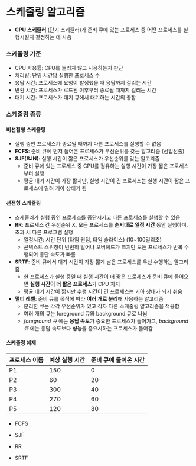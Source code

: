 # 스케줄링 알고리즘
- **CPU 스케줄러** (단기 스케줄러)가 준비 큐에 있는 프로세스 중 어떤 프로세스를 실행시킬지 결정하는 데 사용

### 스케줄링 기준
- CPU 사용률: CPU를 놀리지 않고 사용하는지 판단
- 처리량: 단위 시간당 실행한 프로세스 수
- 응답 시간: 프로세스에 요청이 발생했을 때 응답까지 걸리는 시간
- 반환 시간: 프로세스가 로드된 이후부터 종료될 때까지 걸리는 시간
- 대기 시간: 프로세스가 대기 큐에서 대기하는 시간의 총합

### 스케줄링 종류
#### 비선점형 스케줄링
- 실행 중인 프로세스가 종료될 때까지 다른 프로세스를 실행할 수 없음
- **FCFS**: 준비 큐에 먼저 들어온 프로세스가 우선순위를 갖는 알고리즘 (선입선출)
- **SJF(SJN)**: 실행 시간이 짧은 프로세스가 우선순위를 갖는 알고리즘
  - 준비 큐에 있는 프로세스 중 CPU를 점유하는 실행 시간이 가장 짧은 프로세스부터 실행
  - 평균 대기 시간이 가장 짧지만, 실행 시간이 긴 프로세스는 실행 시간이 짧은 프로세스에 밀려 기아 상태가 됨


#### 선점형 스케줄링
- 스케줄러가 실행 중인 프로세스를 중단시키고 다른 프로세스를 실행할 수 있음
- **RR**: 프로세스 간 우선순위 X, 모든 프로세스를 **순서대로 일정 시간** 동안 실행하며, 초과 시 다른 프로그램 실행
  - 일정시간: 시간 단위 (타임 퀀텀, 타임 슬라이스) (10~100밀리초)
  - 콘텍스트 스위칭이 빈번히 일어나 오버헤드가 크지만 모든 프로세스가 반복 수행되어 응단 속도가 빠름
- **SRTF**: 준비 큐에서 대기 시간이 가장 짧게 남은 프로세스를 우선 수행하는 알고리즘
  - 한 프로세스가 실행 중일 때 실행 시간이 더 짧은 프로세스가 준비 큐에 들어오면 **실행 시간이 더 짧은 프로세스**가 CPU 차지
  - 평균 대기 시간이 짧지만 수행 시간이 긴 프로세스는 기아 상태가 되기 쉬움
- **멀티 레벨**: 준비 큐를 목적에 따라 **여러 개로 분리**해 사용하는 알고리즘
  - 분리한 큐는 각각 우선순위가 있고 각자 다른 스케줄링 알고리즘을 적용함
  - 여러 개의 큐는 foreground 큐와 background 큐로 나뉨
  - *foreground 큐* 에는 **응답 속도**가 중요한 프로세스가 들어가고, *background 큐* 에는 응답 속도보다 **성능**을 중요시하는 프로세스가 들어감


#### 스케줄링 예제
|프로세스 이름|예상 실행 시간|준비 큐에 들어온 시간|
|-----|-----|-----|
|P1|150|0|
|P2|60|20|
|P3|300|40|
|P4|270|60|
|P5|120|80|

- FCFS

- SJF

- RR

- SRTF